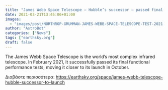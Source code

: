 ```yaml
---
title: "James Webb Space Telescope – Hubble’s successor – passed final testing"
date: 2021-03-21T13:45:06+01:00
images:
  - "images/post/NORTHROP-GRUMMAN-JAMES-WEBB-SPACE-TELESCOPE-TEST-2021.jpeg"
author: "AstroBot"
categories: ["News"]
tags: ["earthsky.org"]
draft: false
---
```


The James Webb Space Telescope is the world’s most complex infrared telescope. In February 2021, It successfully passed its final functional performance tests, moving it closer to its launch in October.

Διαβάστε περισσότερα: https://earthsky.org/space/james-webb-telescope-hubble-successor-to-launch
